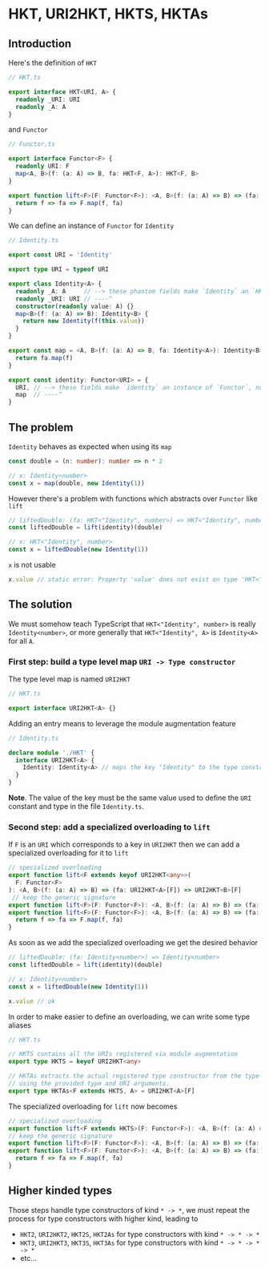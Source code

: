 # HKT, URI2HKT, HKTS, HKTAs

## Introduction

Here's the definition of `HKT`

```ts
// HKT.ts

export interface HKT<URI, A> {
  readonly _URI: URI
  readonly _A: A
}
```

and `Functor`

```ts
// Functor.ts

export interface Functor<F> {
  readonly URI: F
  map<A, B>(f: (a: A) => B, fa: HKT<F, A>): HKT<F, B>
}

export function lift<F>(F: Functor<F>): <A, B>(f: (a: A) => B) => (fa: HKT<F, A>) => HKT<F, B> {
  return f => fa => F.map(f, fa)
}
```

We can define an instance of `Functor` for `Identity`

```ts
// Identity.ts

export const URI = 'Identity'

export type URI = typeof URI

export class Identity<A> {
  readonly _A: A     // --> these phantom fields make `Identity` an `HKT`, note that both `A` and `URI` here are types
  readonly _URI: URI // ----^
  constructor(readonly value: A) {}
  map<B>(f: (a: A) => B): Identity<B> {
    return new Identity(f(this.value))
  }
}

export const map = <A, B>(f: (a: A) => B, fa: Identity<A>): Identity<B> => {
  return fa.map(f)
}

export const identity: Functor<URI> = {
  URI, // --> these fields make `identity` an instance of `Functor`, note that both `URI` and `map` here are values
  map  // ----^
}
```

## The problem

`Identity` behaves as expected when using its `map`

```ts
const double = (n: number): number => n * 2

// x: Identity<number>
const x = map(double, new Identity(1))
```

However there's a problem with functions which abstracts over `Functor` like `lift`

```ts
// liftedDouble: (fa: HKT<"Identity", number>) => HKT<"Identity", number>
const liftedDouble = lift(identity)(double)

// x: HKT<"Identity", number>
const x = liftedDouble(new Identity(1))
```

`x` is not usable

```ts
x.value // static error: Property 'value' does not exist on type 'HKT<"Identity", number>'
```

## The solution

We must somehow teach TypeScript that `HKT<"Identity", number>` is really `Identity<number>`, or more generally that `HKT<"Identity", A>` is `Identity<A>` for all `A`.

### First step: build a type level map `URI -> Type constructor`

The type level map is named `URI2HKT`

```ts
// HKT.ts

export interface URI2HKT<A> {}
```

Adding an entry means to leverage the module augmentation feature

```ts
// Identity.ts

declare module './HKT' {
  interface URI2HKT<A> {
    Identity: Identity<A> // maps the key "Identity" to the type constructor `Identity`
  }
}
```

**Note**. The value of the key must be the same value used to define the `URI` constant and type in the file `Identity.ts`.

### Second step: add a specialized overloading to `lift`

If `F` is an `URI` which corresponds to a key in `URI2HKT` then we can add a specialized overloading for it to `lift`

```ts
// specialized overloading
export function lift<F extends keyof URI2HKT<any>>(
  F: Functor<F>
): <A, B>(f: (a: A) => B) => (fa: URI2HKT<A>[F]) => URI2HKT<B>[F]
 // keep the generic signature
export function lift<F>(F: Functor<F>): <A, B>(f: (a: A) => B) => (fa: HKT<F, A>) => HKT<F, B>
export function lift<F>(F: Functor<F>): <A, B>(f: (a: A) => B) => (fa: HKT<F, A>) => HKT<F, B> {
  return f => fa => F.map(f, fa)
}
```

As soon as we add the specialized overloading we get the desired behavior

```ts
// liftedDouble: (fa: Identity<number>) => Identity<number>
const liftedDouble = lift(identity)(double)

// x: Identity<number>
const x = liftedDouble(new Identity(1))

x.value // ok
```

In order to make easier to define an overloading, we can write some type aliases

```ts
// HKT.ts

// HKTS contains all the URIs registered via module augmentation
export type HKTS = keyof URI2HKT<any>

// HKTAs extracts the actual registered type constructor from the type-level storage,
// using the provided type and URI arguments.
export type HKTAs<F extends HKTS, A> = URI2HKT<A>[F]
```

The specialized overloading for `lift` now becomes

```ts
// specialized overloading
export function lift<F extends HKTS>(F: Functor<F>): <A, B>(f: (a: A) => B) => (fa: HKTAs<F, A>) => HKTAs<F, B>
// keep the generic signature
export function lift<F>(F: Functor<F>): <A, B>(f: (a: A) => B) => (fa: HKT<F, A>) => HKT<F, B>
export function lift<F>(F: Functor<F>): <A, B>(f: (a: A) => B) => (fa: HKT<F, A>) => HKT<F, B> {
  return f => fa => F.map(f, fa)
}
```

## Higher kinded types

Those steps handle type constructors of kind `* -> *`, we must repeat the process for type constructors with higher kind, leading to

- `HKT2`, `URI2HKT2`, `HKT2S`, `HKT2As` for type constructors with kind `* -> * -> *`
- `HKT3`, `URI2HKT3`, `HKT3S`, `HKT3As` for type constructors with kind `* -> * -> * -> *`
- etc...
